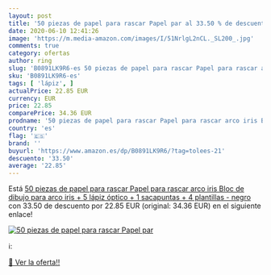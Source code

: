 ```yaml
---
layout: post
title: '50 piezas de papel para rascar Papel par al 33.50 % de descuento'
date: 2020-06-10 12:41:26
image: 'https://m.media-amazon.com/images/I/51NrlgL2nCL._SL200_.jpg'
comments: true
category: ofertas
author: ring
slug: 'B0891LK9R6-es 50 piezas de papel para rascar Papel para rascar arco iris...'
sku: 'B0891LK9R6-es'
tags: [ 'lápiz', ]
actualPrice: 22.85 EUR
currency: EUR
price: 22.85
comparePrice: 34.36 EUR
prodname: '50 piezas de papel para rascar Papel para rascar arco iris Bloc de dibujo para arco iris + 5 lápiz óptico + 1 sacapuntas + 4 plantillas - negro'
country: 'es'
flag: '🇪🇸'
brand: ''
buyurl: 'https://www.amazon.es/dp/B0891LK9R6/?tag=tolees-21'
descuento: '33.50'
average: '22.85'
---
```


Está [50 piezas de papel para rascar Papel para rascar arco iris Bloc de dibujo para arco iris + 5 lápiz óptico + 1 sacapuntas + 4 plantillas - negro](https://www.amazon.es/dp/B0891LK9R6/?tag=tolees-21) con 33.50 de descuento por 22.85 EUR (original: 34.36 EUR) en el siguiente enlace!

[![50 piezas de papel para rascar Papel par](https://m.media-amazon.com/images/I/51NrlgL2nCL._SL200_.jpg)](https://www.amazon.es/dp/B0891LK9R6/?tag=tolees-21)

ℹ️:


[🛒 Ver la oferta!!](https://www.amazon.es/dp/B0891LK9R6/?tag=tolees-21)
